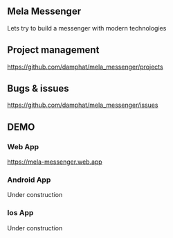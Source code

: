 ## Mela Messenger
Lets try to build a messenger with modern technologies

## Project management
https://github.com/damphat/mela_messenger/projects

## Bugs & issues
https://github.com/damphat/mela_messenger/issues

## DEMO
### Web App
https://mela-messenger.web.app

### Android App
Under construction

### Ios App
Under construction
